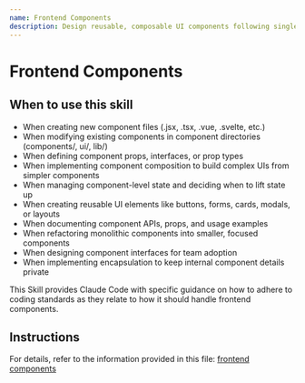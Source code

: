 ```yaml
---
name: Frontend Components
description: Design reusable, composable UI components following single responsibility principle with clear interfaces, encapsulation, and minimal props. Use this skill when creating or modifying frontend components in any framework (React, Vue, Svelte, web components) or component files. Apply when working with .jsx, .tsx, .vue, .svelte files in component directories (components/, src/components/, ui/, lib/), defining component props and interfaces, implementing component composition patterns, managing component-level state, creating reusable UI elements (buttons, forms, cards, modals), documenting component APIs, or refactoring components for better reusability and maintainability.
---
```


# Frontend Components

## When to use this skill

- When creating new component files (.jsx, .tsx, .vue, .svelte, etc.)
- When modifying existing components in component directories (components/, ui/, lib/)
- When defining component props, interfaces, or prop types
- When implementing component composition to build complex UIs from simpler components
- When managing component-level state and deciding when to lift state up
- When creating reusable UI elements like buttons, forms, cards, modals, or layouts
- When documenting component APIs, props, and usage examples
- When refactoring monolithic components into smaller, focused components
- When designing component interfaces for team adoption
- When implementing encapsulation to keep internal component details private

This Skill provides Claude Code with specific guidance on how to adhere to coding standards as they relate to how it should handle frontend components.

## Instructions

For details, refer to the information provided in this file:
[frontend components](../../../agent-os/standards/frontend/components.md)
